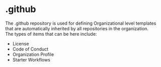 # .github

The .github repository is used for defining Organizational level templates that are automatically inherited by all repositories in the organization.  
The types of items that can be here include:

* License
* Code of Conduct
* Organization Profile
* Starter Workflows

